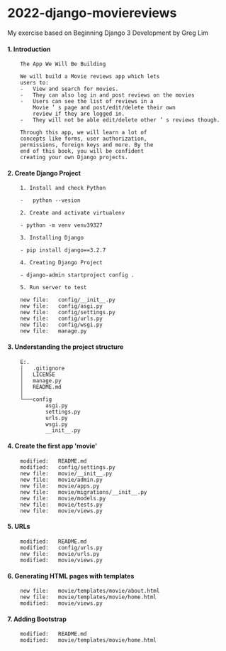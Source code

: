 # 2022-django-moviereviews
My exercise based on Beginning Django 3 Development by Greg Lim


#### 1. Introduction


        The App We Will Be Building

        We will build a Movie reviews app which lets
        users to:
        -	View and search for movies. 
        -	They can also log in and post reviews on the movies
        -	Users can see the list of reviews in a
	        Movie ’ s page and post/edit/delete their own
	        review if they are logged in. 
        -	They will not be able edit/delete other ’ s reviews though.

        Through this app, we will learn a lot of
        concepts like forms, user authorization,
        permissions, foreign keys and more. By the
        end of this book, you will be confident
        creating your own Django projects.


#### 2. Create Django Project


        1. Install and check Python

        - 	python --vesion

        2. Create and activate virtualenv

        - python -m venv venv39327

        3. Installing Django

        - pip install django==3.2.7

        4. Creating Django Project

        - django-admin startproject config .

        5. Run server to test

        new file:   config/__init__.py
        new file:   config/asgi.py
        new file:   config/settings.py
        new file:   config/urls.py
        new file:   config/wsgi.py
        new file:   manage.py


#### 3. Understanding the project structure

        E:.
        │   .gitignore
        │   LICENSE
        │   manage.py
        │   README.md
        │
        └───config
                asgi.py
                settings.py
                urls.py
                wsgi.py
                __init__.py


#### 4. Create the first app 'movie'

        modified:   README.md
        modified:   config/settings.py
        new file:   movie/__init__.py
        new file:   movie/admin.py
        new file:   movie/apps.py
        new file:   movie/migrations/__init__.py
        new file:   movie/models.py
        new file:   movie/tests.py
        new file:   movie/views.py


#### 5. URLs

        modified:   README.md
        modified:   config/urls.py
        new file:   movie/urls.py
        modified:   movie/views.py


#### 6. Generating HTML pages with templates

        new file:   movie/templates/movie/about.html
        new file:   movie/templates/movie/home.html
        modified:   movie/views.py


#### 7. Adding Bootstrap

        modified:   README.md
        modified:   movie/templates/movie/home.html